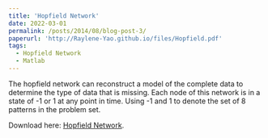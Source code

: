 ```yaml
---
title: 'Hopfield Network'
date: 2022-03-01
permalink: /posts/2014/08/blog-post-3/
paperurl: 'http://Raylene-Yao.github.io/files/Hopfield.pdf'
tags:
  - Hopfield Network
  - Matlab
---
```


The hopfield network can reconstruct a model of the complete data to determine the type of data that is missing. Each node of this network is in a state of -1 or 1 at any point in time. Using -1 and 1 to denote the set of 8 patterns in the problem set.

Download here: [Hopfield Network](https://Raylene-Yao.github.io/files/Hopfield.pdf).
